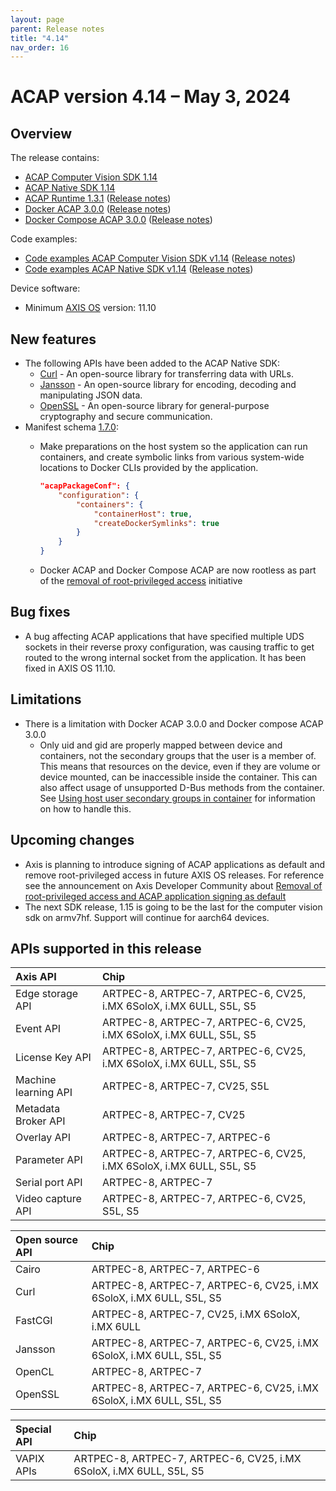 ```yaml
---
layout: page
parent: Release notes
title: "4.14"
nav_order: 16
---
```


# ACAP version 4.14 – May 3, 2024

## Overview

The release contains:

- [ACAP Computer Vision SDK 1.14](https://github.com/AxisCommunications/acap-computer-vision-sdk/releases/tag/1.14)
- [ACAP Native SDK 1.14](https://github.com/AxisCommunications/acap-native-sdk/releases/tag/1.14)
- [ACAP Runtime 1.3.1](https://github.com/AxisCommunications/acap-runtime/tree/1.3.1)
  ([Release notes](https://github.com/AxisCommunications/acap-runtime/releases/tag/1.3.1))
- [Docker ACAP 3.0.0](https://github.com/AxisCommunications/docker-acap/tree/3.0.0)
  ([Release notes](https://github.com/AxisCommunications/docker-acap/releases/tag/3.0.0))
- [Docker Compose ACAP 3.0.0](https://github.com/AxisCommunications/docker-compose-acap/tree/3.0.0)
  ([Release notes](https://github.com/AxisCommunications/docker-compose-acap/releases/tag/3.0.0))

Code examples:

- [Code examples ACAP Computer Vision SDK v1.14](https://github.com/AxisCommunications/acap-computer-vision-sdk-examples/tree/v1.14)
  ([Release notes](https://github.com/AxisCommunications/acap-computer-vision-sdk-examples/releases/tag/v1.14))
- [Code examples ACAP Native SDK v1.14](https://github.com/AxisCommunications/acap-native-sdk-examples/tree/v1.14)
  ([Release notes](https://github.com/AxisCommunications/acap-native-sdk-examples/releases/tag/v1.14))

Device software:

- Minimum [AXIS OS](https://www.axis.com/support/device-software) version: 11.10

## New features

- The following APIs have been added to the ACAP Native SDK:
  - [Curl](../api/native-sdk-api#curl) -
      An open-source library for transferring data with URLs.
  - [Jansson](../api/native-sdk-api#jansson) -
      An open-source library for encoding, decoding and manipulating JSON data.
  - [OpenSSL](../api/native-sdk-api#openssl) -
      An open-source library for general-purpose cryptography and secure communication.
- Manifest schema [1.7.0](../develop/manifest-schemas/schema-field-descriptions-v1.7.0):
  - Make preparations on the host system so the application can run containers,
    and create symbolic links from various system-wide locations to Docker CLIs provided by the application.

    ```json
    "acapPackageConf": {
        "configuration": {
            "containers": {
                "containerHost": true,
                "createDockerSymlinks": true
            }
        }
    }
    ```

  - Docker ACAP and Docker Compose ACAP are now rootless as part of the [removal of root-privileged access](https://www.axis.com/developer-community/news/axis-os-root-acap-signing) initiative

## Bug fixes

- A bug affecting ACAP applications that have specified multiple UDS sockets in their reverse proxy configuration, was causing traffic to get routed to the wrong internal socket from the application. It has been fixed in AXIS OS 11.10.

## Limitations

- There is a limitation with Docker ACAP 3.0.0 and Docker compose ACAP 3.0.0
  - Only uid and gid are properly mapped between device and containers, not the secondary groups that the user is a member of. This means that resources on the device, even if they are volume or device mounted, can be inaccessible inside the container. This can also affect usage of unsupported D-Bus methods from the container. See [Using host user secondary groups in container](https://github.com/AxisCommunications/docker-acap#using-host-user-secondary-groups-in-container) for information on how to handle this.

## Upcoming changes

- Axis is planning to introduce signing of ACAP applications as default and remove root-privileged access in future AXIS OS releases.
For reference see the announcement on Axis Developer Community about [Removal of root-privileged access and ACAP application signing as default](https://www.axis.com/developer-community/news/axis-os-root-acap-signing)
- The next SDK release, 1.15 is going to be the last for the computer vision sdk on armv7hf. Support will continue for aarch64 devices.

## APIs supported in this release

Axis API             | Chip
:--                  | :--
Edge storage API     | ARTPEC-8, ARTPEC-7, ARTPEC-6, CV25, i.MX 6SoloX, i.MX 6ULL, S5L, S5
Event API            | ARTPEC-8, ARTPEC-7, ARTPEC-6, CV25, i.MX 6SoloX, i.MX 6ULL, S5L, S5
License Key API      | ARTPEC-8, ARTPEC-7, ARTPEC-6, CV25, i.MX 6SoloX, i.MX 6ULL, S5L, S5
Machine learning API | ARTPEC-8, ARTPEC-7, CV25, S5L
Metadata Broker API  | ARTPEC-8, ARTPEC-7, CV25
Overlay API          | ARTPEC-8, ARTPEC-7, ARTPEC-6
Parameter API        | ARTPEC-8, ARTPEC-7, ARTPEC-6, CV25, i.MX 6SoloX, i.MX 6ULL, S5L, S5
Serial port API      | ARTPEC-8, ARTPEC-7
Video capture API    | ARTPEC-8, ARTPEC-7, ARTPEC-6, CV25, S5L, S5

Open source API      | Chip
:--                  | :--
Cairo                | ARTPEC-8, ARTPEC-7, ARTPEC-6
Curl                 | ARTPEC-8, ARTPEC-7, ARTPEC-6, CV25, i.MX 6SoloX, i.MX 6ULL, S5L, S5
FastCGI              | ARTPEC-8, ARTPEC-7, CV25, i.MX 6SoloX, i.MX 6ULL
Jansson              | ARTPEC-8, ARTPEC-7, ARTPEC-6, CV25, i.MX 6SoloX, i.MX 6ULL, S5L, S5
OpenCL               | ARTPEC-8, ARTPEC-7
OpenSSL              | ARTPEC-8, ARTPEC-7, ARTPEC-6, CV25, i.MX 6SoloX, i.MX 6ULL, S5L, S5

Special API          | Chip
:--                  | :--
VAPIX APIs           | ARTPEC-8, ARTPEC-7, ARTPEC-6, CV25, i.MX 6SoloX, i.MX 6ULL, S5L, S5
